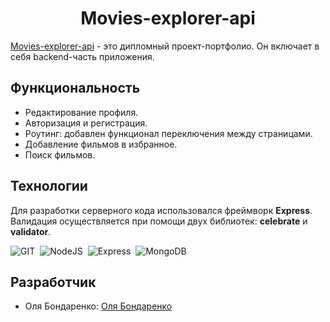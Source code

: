<h1 align='center'>Movies-explorer-api</h1>

<a href="https://github.com/bonnhelga86/movies-explorer-api" target="_blank">Movies-explorer-api</a> - это дипломный проект-портфолио.
Он включает в себя backend-часть приложения.

## Функциональность

- Редактирование профиля.
- Авторизация и регистрация.
- Роутинг: добавлен функционал переключения между страницами.
- Добавление фильмов в избранное.
- Поиск фильмов.

## Технологии

Для разработки серверного кода использовался фреймворк __Express__.
Валидация осуществляется при помощи двух библиотек: __celebrate__ и __validator__.

<div>
  <img src="https://img.shields.io/badge/GIT-%23c9d93b?logo=git&logoColor=%23fff"
  title="GIT" alt="GIT"/>&nbsp;
  <img src="https://img.shields.io/badge/NodeJS-%233b3b3b?logo=nodedotjs&logoColor=%23fff"
  title="NodeJS" alt="NodeJS" />&nbsp;
  <img src="https://img.shields.io/badge/Express-%23000?logo=express&logoColor=%23fff"
  title="Express" alt="Express" />&nbsp;
  <img src="https://img.shields.io/badge/MongoDB-%2392723d?logo=mongodb&logoColor=%23fff"
  title="MongoDB" alt="MongoDB" />&nbsp;
</div>

## Разработчик

- Оля Бондаренко: [Оля Бондаренко](https://github.com/bonnhelga86)
